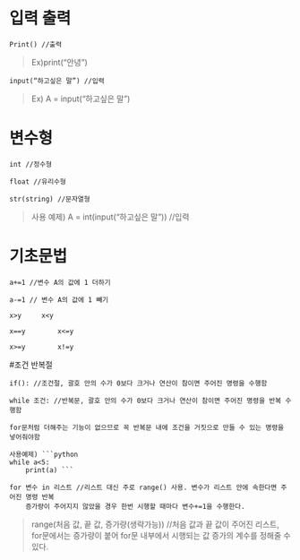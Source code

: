 # 입력 출력

	Print()	//출력

>	Ex)print(“안녕”)

	input(“하고싶은 말”) //입력

>	Ex) A = input(“하고싶은 말”)

#	변수형

	int //정수형	

	float //유리수형 

	str(string) //문자열형


>	사용 예제) A = int(input(“하고싶은 말”)) //입력

#	기초문법

	a+=1 //변수 A의 값에 1 더하기

	a-=1 // 변수 A의 값에 1 빼기

	x>y		x<y

  	x==y		x<=y

  	x>=y		x!=y

#조건 반복절

	if(): //조건절, 괄호 안의 수가 0보다 크거나 연산이 참이면 주어진 명령을 수행함

	while 조건: //반복문, 괄호 안의 수가 0보다 크거나 연산이 참이면 주어진 명령을 반복 수행함

	for문처럼 더해주는 기능이 없으므로 꼭 반복문 내에 조건을 거짓으로 만들 수 있는 명령을 넣어줘야함

	사용예제) ```python 
	while a<5:
		print(a) ```

	for 변수 in 리스트 //리스트 대신 주로 range() 사용. 변수가 리스트 안에 속한다면 주어진 명령 반복
	    증가량이 주어지지 않았을 경우 한번 시행할 때마다 변수+=1을 수행한다. 

>	range(처음 값, 끝 값, 증가량(생략가능)) //처음 값과 끝 값이 주어진 리스트, for문에서는 증가량이 붙어 for문 내부에서 시행되는 값 증가의 계수를 정해줄 수 있다.
